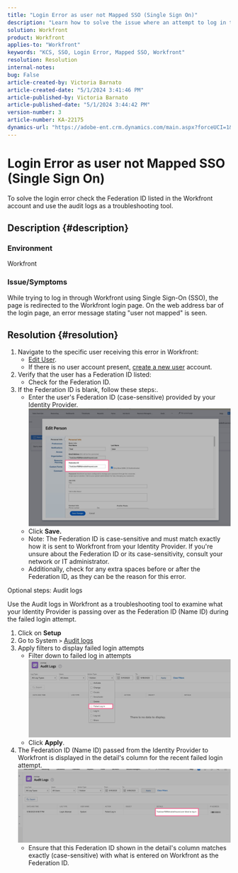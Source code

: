 ```yaml
---
title: "Login Error as user not Mapped SSO (Single Sign On)"
description: "Learn how to solve the issue where an attempt to log in through Workfront using Single Sign-On (SSO) results in a user not mapped error."
solution: Workfront
product: Workfront
applies-to: "Workfront"
keywords: "KCS, SSO, Login Error, Mapped SSO, Workfront"
resolution: Resolution
internal-notes: 
bug: False
article-created-by: Victoria Barnato
article-created-date: "5/1/2024 3:41:46 PM"
article-published-by: Victoria Barnato
article-published-date: "5/1/2024 3:44:42 PM"
version-number: 3
article-number: KA-22175
dynamics-url: "https://adobe-ent.crm.dynamics.com/main.aspx?forceUCI=1&pagetype=entityrecord&etn=knowledgearticle&id=822fef4e-d107-ef11-9f89-000d3a372703"
---
```

# Login Error as user not Mapped SSO (Single Sign On)


To solve the login error check the Federation ID listed in the Workfront account and use the audit logs as a troubleshooting tool.

## Description {#description}


### Environment

Workfront

### Issue/Symptoms

While trying to log in through Workfront using Single Sign-On (SSO), the page is redirected to the Workfront login page. On the web address bar of the login page, an error message stating "user not mapped" is seen.


## Resolution {#resolution}


1. Navigate to the specific user receiving this error in Workfront:
    - [Edit User](https://experienceleague.adobe.com/docs/workfront/using/administration-and-setup/add-users/create-manage-users/edit-a-users-profile.html?lang=en).
    - If there is no user account present, [create a new user](https://experienceleague.adobe.com/docs/workfront/using/administration-and-setup/add-users/create-manage-users/add-users.html?lang=en) account.
2. Verify that the user has a Federation ID listed:
    - Check for the Federation ID.
3. If the Federation ID is blank, follow these steps:.
    - Enter the user's Federation ID (case-sensitive) provided by your Identity Provider.![](assets/60d91e83-e81c-ee11-8f6e-6045bd006268.png)
    - Click <b>Save.</b>
    - Note: The Federation ID is case-sensitive and must match exactly how it is sent to Workfront from your Identity Provider. If you're unsure about the Federation ID or its case-sensitivity, consult your network or IT administrator.
    - Additionally, check for any extra spaces before or after the Federation ID, as they can be the reason for this error.




Optional steps: Audit logs

Use the Audit logs in Workfront as a troubleshooting tool to examine what your Identity Provider is passing over as the Federation ID (Name ID) during the failed login attempt.

1. Click on <b>Setup</b>
2. Go to System `>`  [Audit logs](https://experienceleague.adobe.com/docs/workfront/using/administration-and-setup/add-users/create-manage-users/audit-logs.html?lang=en)
3. Apply filters to display failed login attempts
    - Filter down to failed log in attempts ![](assets/536bf45b-e81c-ee11-8f6e-6045bd006268.png)
    - Click <b>Apply</b>.
4. The Federation ID (Name ID) passed from the Identity Provider to Workfront is displayed in the detail's column for the recent failed login attempt.![](assets/d6dec0af-e81c-ee11-8f6e-6045bd006268.png)
    - Ensure that this Federation ID shown in the detail's column matches exactly (case-sensitive) with what is entered on Workfront as the Federation ID.
